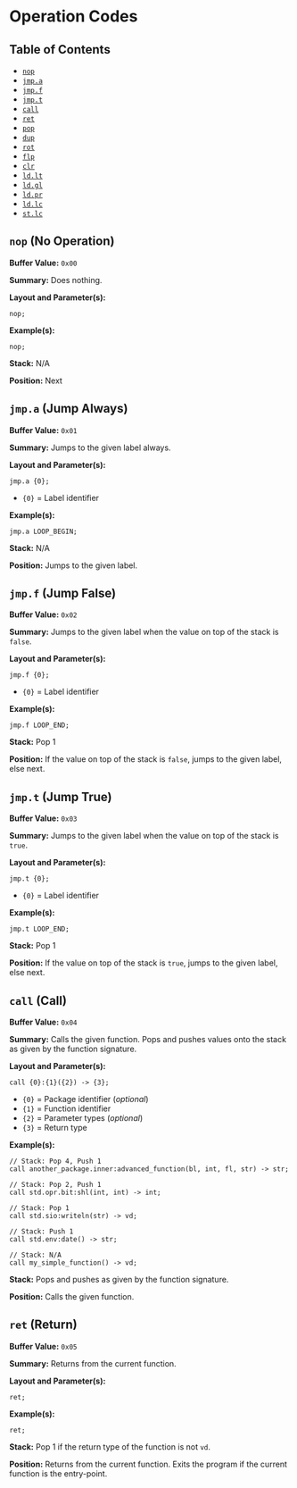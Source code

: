 # Operation Codes

## Table of Contents
- [`nop`](#nop-no-operation)
- [`jmp.a`](#jmpa-jump-always)
- [`jmp.f`](#jmpf-jump-false)
- [`jmp.t`](#jmpt-jump-true)
- [`call`](#call-call)
- [`ret`](#ret-return)
- [`pop`](#pop-stack-pop)
- [`dup`](#dup-stack-duplicate)
- [`rot`](#rot-stack-rotate)
- [`flp`](#flp-stack-flip)
- [`clr`](#clr-stack-clear)
- [`ld.lt`](#ldlt-load-literal)
- [`ld.gl`](#ldgl-load-global)
- [`ld.pr`](#ldpr-load-parameter)
- [`ld.lc`](#ldlc-load-local)
- [`st.lc`](#stlc-set-local)

## `nop` (No Operation)
**Buffer Value:** `0x00`

**Summary:** Does nothing.

**Layout and Parameter(s):**
```
nop;
```

**Example(s):**
```
nop;
```

**Stack:** N/A

**Position:** Next

## `jmp.a` (Jump Always)
**Buffer Value:** `0x01`

**Summary:** Jumps to the given label always.

**Layout and Parameter(s):**
```
jmp.a {0};
```
- `{0}` = Label identifier

**Example(s):**
```
jmp.a LOOP_BEGIN;
```

**Stack:** N/A

**Position:** Jumps to the given label.

## `jmp.f` (Jump False)
**Buffer Value:** `0x02`

**Summary:** Jumps to the given label when the value on top of the stack is `false`.

**Layout and Parameter(s):**
```
jmp.f {0};
```
- `{0}` = Label identifier

**Example(s):**
```
jmp.f LOOP_END;
```

**Stack:** Pop 1

**Position:** If the value on top of the stack is `false`, jumps to the given label, else next.

## `jmp.t` (Jump True)
**Buffer Value:** `0x03`

**Summary:** Jumps to the given label when the value on top of the stack is `true`.

**Layout and Parameter(s):**
```
jmp.t {0};
```
- `{0}` = Label identifier

**Example(s):**
```
jmp.t LOOP_END;
```

**Stack:** Pop 1

**Position:** If the value on top of the stack is `true`, jumps to the given label, else next.

## `call` (Call)
**Buffer Value:** `0x04`

**Summary:** Calls the given function. Pops and pushes values onto the stack as given by the function signature.

**Layout and Parameter(s):**
```
call {0}:{1}({2}) -> {3};
```
- `{0}` = Package identifier (*optional*)
- `{1}` = Function identifier
- `{2}` = Parameter types (*optional*)
- `{3}` = Return type

**Example(s):**
```
// Stack: Pop 4, Push 1
call another_package.inner:advanced_function(bl, int, fl, str) -> str;

// Stack: Pop 2, Push 1
call std.opr.bit:shl(int, int) -> int;

// Stack: Pop 1
call std.sio:writeln(str) -> vd;

// Stack: Push 1
call std.env:date() -> str;

// Stack: N/A
call my_simple_function() -> vd;
```

**Stack:** Pops and pushes as given by the function signature.

**Position:** Calls the given function.

## `ret` (Return)
**Buffer Value:** `0x05`

**Summary:** Returns from the current function.

**Layout and Parameter(s):**
```
ret;
```

**Example(s):**
```
ret;
```

**Stack:** Pop 1 if the return type of the function is not `vd`.

**Position:** Returns from the current function. Exits the program if the current function is the entry-point.